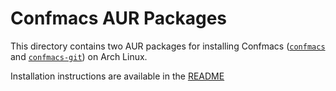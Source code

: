 # Confmacs AUR Packages
This directory contains two AUR packages for installing Confmacs
([`confmacs`](https://aur4.archlinux.org/packages/confmacs/) and
[`confmacs-git`](https://aur4.archlinux.org/packages/confmacs-git/)) on
Arch Linux.

Installation instructions are available in the
[README](https://github.com/SShrike/confmacs/blob/develop/README.md)
